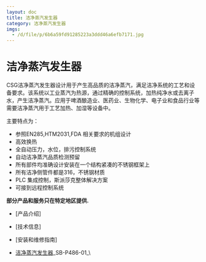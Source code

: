 ```yaml
---
layout: doc
title: 洁净蒸汽发生器
category: 洁净蒸汽发生器
imgs:
  - /d/file/p/6b6a59fd91285223a3ddd46a6efb7171.jpg
---
```


# 洁净蒸汽发生器

CSG洁净蒸汽发生器设计用于产生高品质的洁净蒸汽，满足洁净系统的工艺和设备要求。该系统以工业蒸汽为热源，通过精确的控制系统，加热纯净水或去离子水，产生洁净蒸汽。应用于啤酒酿造业、医药业、生物化学、电子业和食品行业等需要洁净蒸汽用于工艺加热、加湿等设备中。

主要特点为：

- 参照EN285,HTM2031,FDA 相关要求的机组设计
- 高效换热
- 全自动压力，水位，排污控制系统
- 自动洁净蒸汽品质检测预留
- 所有部件均准确设计安装在一个结构紧凑的不锈钢框架上
- 所有洁净侧管件都是316，不锈钢材质
- PLC 集成控制，斯派莎克整体解决方案
- 可接到远程控制系统

**部分产品和服务只在特定地区提供.**

- [产品介绍]
- [技术信息]
- [安装和维修指南]

- [洁净蒸汽发生器](http://7xkry5.com1.z0.glb.clouddn.com/SB-P486-01-洁净蒸汽发生器.pdf)\_SB-P486-01\_\
